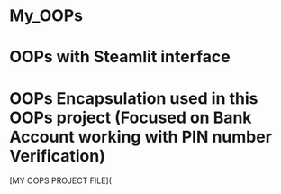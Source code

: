 # My_OOPs
# OOPs with Steamlit interface
# OOPs Encapsulation used in this OOPs project (Focused on Bank Account working with PIN number Verification)
[MY OOPS PROJECT FILE](
